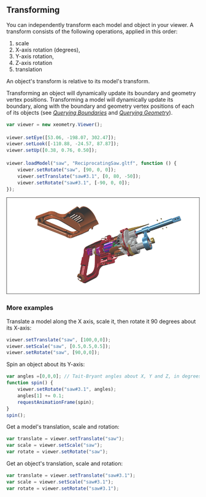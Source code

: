 ## Transforming

You can independently transform each model and object in your viewer. A transform consists of the following operations,
applied in this order:

 1. scale
 2. X-axis rotation \(degrees\),
 3. Y-axis rotation,
 4. Z-axis rotation
 5. translation

An object's transform is relative to its model's transform.

Transforming an object will dynamically update its boundary and geometry vertex positions. Transforming a model will
dynamically update its boundary, along with the boundary and geometry vertex positions of each of its objects
(see *[Querying Boundaries](queryingBoundaries.md)* and *[Querying Geometry](queryingGeometry.md)*).

````javascript
var viewer = new xeometry.Viewer();

viewer.setEye([53.06, -198.07, 302.47]);
viewer.setLook([-110.88, -24.57, 87.87]);
viewer.setUp([0.38, 0.76, 0.50]);

viewer.loadModel("saw", "ReciprocatingSaw.gltf", function () {
    viewer.setRotate("saw", [90, 0, 0]);
    viewer.setTranslate("saw#3.1", [0, 80, -50]);
    viewer.setRotate("saw#3.1", [-90, 0, 0]);
});

````
[![](assets/transforms.png)](http://xeolabs.com/xeometry/examples/#guidebook_transforming)


### More examples

Translate a model along the X axis, scale it, then rotate it 90 degrees about its X-axis:

````javascript
viewer.setTranslate("saw", [100,0,0]);
viewer.setScale("saw", [0.5,0.5,0.5]);
viewer.setRotate("saw", [90,0,0]);
````

Spin an object about its Y-axis:

````javascript
var angles =[0,0,0]; // Tait-Bryant angles about X, Y and Z, in degrees
function spin() {
    viewer.setRotate("saw#3.1", angles);
    angles[1] += 0.1;
    requestAnimationFrame(spin);
}
spin();
````

Get a model's translation, scale and rotation:

````javascript
var translate = viewer.setTranslate("saw");
var scale = viewer.setScale("saw");
var rotate = viewer.setRotate("saw");
````

Get an object's translation, scale and rotation:

````javascript
var translate = viewer.setTranslate("saw#3.1");
var scale = viewer.setScale("saw#3.1");
var rotate = viewer.setRotate("saw#3.1");
````



